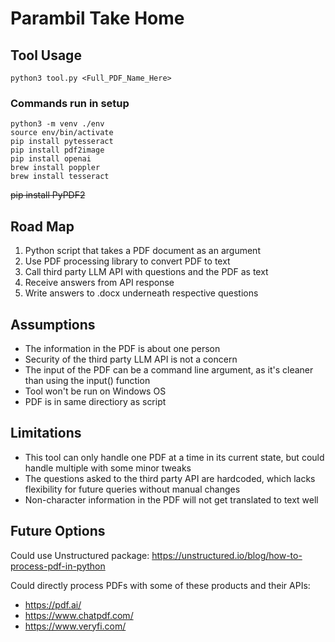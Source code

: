 # Parambil Take Home

## Tool Usage
```
python3 tool.py <Full_PDF_Name_Here>
```
### Commands run in setup
```
python3 -m venv ./env
source env/bin/activate
pip install pytesseract
pip install pdf2image
pip install openai
brew install poppler
brew install tesseract
```
~~pip install PyPDF2~~

## Road Map
1. Python script that takes a PDF document as an argument
2. Use PDF processing library to convert PDF to text
3. Call third party LLM API with questions and the PDF as text
4. Receive answers from API response
5. Write answers to .docx underneath respective questions

## Assumptions
* The information in the PDF is about one person
* Security of the third party LLM API is not a concern
* The input of the PDF can be a command line argument, as it's cleaner than using the input() function
* Tool won't be run on Windows OS
* PDF is in same directiory as script

## Limitations
* This tool can only handle one PDF at a time in its current state, but could handle multiple with some minor tweaks
* The questions asked to the third party API are hardcoded, which lacks flexibility for future queries without manual changes
* Non-character information in the PDF will not get translated to text well


## Future Options
Could use Unstructured package: https://unstructured.io/blog/how-to-process-pdf-in-python

Could directly process PDFs with some of these products and their APIs:
* https://pdf.ai/
* https://www.chatpdf.com/
* https://www.veryfi.com/
